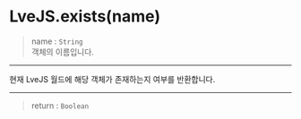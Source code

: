 # LveJS.exists(name)

> name : `String`  
  객체의 이름입니다.

---

현재 LveJS 월드에 해당 객체가 존재하는지 여부를 반환합니다.

---

> return : `Boolean`